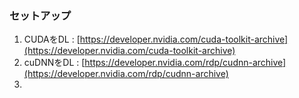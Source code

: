 ### セットアップ

1. CUDAをDL : [https://developer.nvidia.com/cuda-toolkit-archive](https://developer.nvidia.com/cuda-toolkit-archive)
2. cuDNNをDL : [https://developer.nvidia.com/rdp/cudnn-archive](https://developer.nvidia.com/rdp/cudnn-archive)
3. 